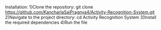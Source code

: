Installation:
1)Clone the repository:
git clone https://github.com/KancharlaSaiPragnya4/Activity-Recognition-System.git
2)Navigate to the project directory:
cd Activity Recognition System
3)Install the required dependencies
4)Run the file





